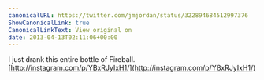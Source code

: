```yaml
---
canonicalURL: https://twitter.com/jmjordan/status/322894684512997376
ShowCanonicalLink: true
CanonicalLinkText: View original on
date: 2013-04-13T02:11:06+00:00
---
```

I just drank this entire bottle of Fireball. [http://instagram.com/p/YBxRJyIxH1/](http://instagram.com/p/YBxRJyIxH1/)